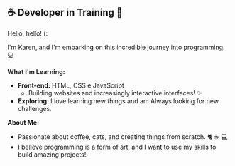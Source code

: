 ## ☕ Developer in Training 🚀 

Hello, hello!  (:

I'm Karen, and I'm embarking on this incredible journey into programming. 💻


**What I'm Learning:**

* **Front-end:** HTML, CSS e JavaScript 
  * Building websites and increasingly interactive interfaces! ✨ 
* **Exploring:** I love learning new things and am Always looking for new challenges. 

**About Me:**
* Passionate about coffee, cats, and creating things from scratch. 🐈 ☕ 💻
* I believe programming is a form of art, and I want to use my skills to build amazing projects! 

